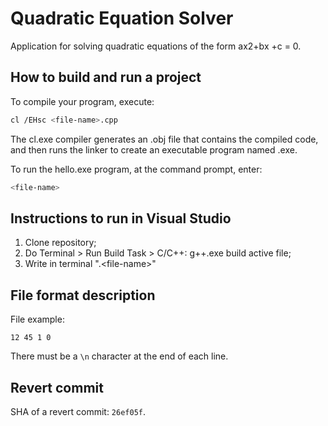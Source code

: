 # Quadratic Equation Solver

Application for solving quadratic equations of the form ax2+bx +c = 0.

## How to build and run a project

To compile your program, execute:

```bash
cl /EHsc <file-name>.cpp
```
The cl.exe compiler generates an .obj file that contains the compiled code, and then runs the linker to create an executable program named <file-name>.exe.

To run the hello.exe program, at the command prompt, enter:
```bash
<file-name>
```

## Instructions to run in Visual Studio

1. Clone repository;
2. Do Terminal > Run Build Task > C/C++: g++.exe build active file;
3. Write in terminal ".\<file-name>"

## File format description

File example:
```
12 45 1 0
```
There must be a `\n` character at the end of each line.

## Revert commit
SHA of a revert commit: `26ef05f`.